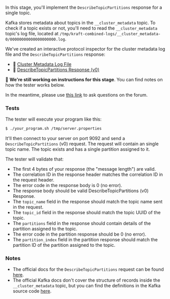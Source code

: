 In this stage, you'll implement the `DescribeTopicPartitions` response for a single topic.

Kafka stores metadata about topics in the `__cluster_metadata` topic. To check if a topic exists or not, you'll need to read
the `__cluster_metadata` topic's log file, located at `/tmp/kraft-combined-logs/__cluster_metadata-0/00000000000000000000.log`.

We've created an interactive protocol inspector for the cluster metadata log file and the `DescribeTopicPartitions` response:

- 🔎 [Cluster Metadata Log File](https://binspec.org/kafka-cluster-metadata)
- 🔎 [DescribeTopicPartitions Response (v0)](https://binspec.org/kafka-describe-topic-partitions-response-v0)

🚧 **We're still working on instructions for this stage**. You can find notes on how the tester works below.

In the meantime, please use
[this link](https://forum.codecrafters.io/new-topic?category=Challenges&tags=challenge%3Akafka&title=Question+about+ea7%3A+List+for+a+single+partition&body=%3Cyour+question+here%3E)
to ask questions on the forum.

### Tests

The tester will execute your program like this:

```bash
$ ./your_program.sh /tmp/server.properties
```

It'll then connect to your server on port 9092 and send a `DescribeTopicPartitions` (v0) request. The request will contain an single topic name. The topic exists and has a single partition assigned to it.

The tester will validate that:

- The first 4 bytes of your response (the "message length") are valid.
- The correlation ID in the response header matches the correlation ID in the request header.
- The error code in the response body is 0 (no error).
- The response body should be valid DescribeTopicPartitions (v0) Response.
- The `topic_name` field in the response should match the topic name sent in the request.
- The `topic_id` field in the response should match the topic UUID of the topic.
- The `partitions` field in the response should contain details of the partition assigned to the topic.
- The error code in the partition response should be 0 (no error).
- The `partition_index` field in the partition response should match the partition ID of the partition assigned to the topic.

### Notes

- The official docs for the `DescribeTopicPartitions` request can be found [here](https://kafka.apache.org/protocol.html#The_Messages_DescribeTopicPartitions).
- The official Kafka docs don't cover the structure of records inside the `__cluster_metadata` topic, but you can find the definitions in the Kafka source code [here](https://github.com/apache/kafka/tree/5b3027dfcbcb62d169d4b4421260226e620459af/metadata/src/main/resources/common/metadata).